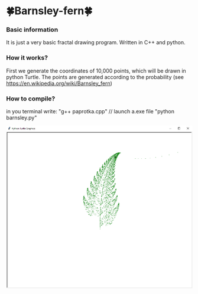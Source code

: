 # 🍀Barnsley-fern🍀
### Basic information
It is just a very basic fractal drawing program.
Written in C++ and python. 
### How it works?

First we generate the coordinates of 10,000 points,
which will be drawn in python Turtle. The points are 
generated according to the probability 
(see     https://en.wikipedia.org/wiki/Barnsley_fern)

### How to compile?
in you terminal write:
"g++ paprotka.cpp"
// launch a.exe file
"python barnsley.py"

![](barnsley.png)
